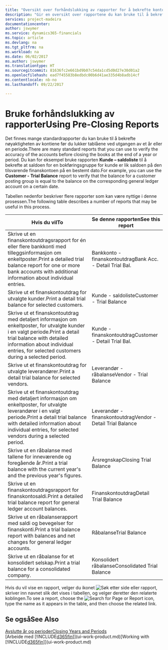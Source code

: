 ```yaml
---
title: "Oversikt over forhåndslukking av rapporter for å bekrefte kontonøyaktighet | Microsoft-dokumentasjon"
description: "Gir en oversikt over rapportene du kan bruke til å bekrefte nøyaktigheten av kontiene før du lukker tablåene ved utgangen av et år eller en periode."
services: project-madeira
documentationcenter: 
author: jswymer
ms.service: dynamics365-financials
ms.topic: article
ms.devlang: na
ms.tgt_pltfrm: na
ms.workload: na
ms.date: 06/02/2017
ms.author: jswymer
ms.translationtype: HT
ms.sourcegitcommit: 81636fc2e661bd9b07c54da1cd5d0d27e30d01a2
ms.openlocfilehash: ead7f45583b8edbdc00b6d41ae335d4b8adb14cf
ms.contentlocale: nb-no
ms.lasthandoff: 09/22/2017

---
```

# <a name="using-pre-closing-reports"></a><span data-ttu-id="cd617-103">Bruke forhåndslukking av rapporter</span><span class="sxs-lookup"><span data-stu-id="cd617-103">Using Pre-Closing Reports</span></span>
<span data-ttu-id="cd617-104">Det finnes mange standardrapporter du kan bruke til å bekrefte nøyaktigheten av kontiene før du lukker tablåene ved utgangen av et år eller en periode.</span><span class="sxs-lookup"><span data-stu-id="cd617-104">There are many standard reports that you can use to verify the accuracy of the accounts before closing the books at the end of a year or period.</span></span> <span data-ttu-id="cd617-105">Du kan for eksempel bruke rapporten **Kunde – saldoliste** til å bekrefte at saldoen for en bokføringsgruppe for kunde er lik saldoen på den tilsvarende finanskontoen på en bestemt dato.</span><span class="sxs-lookup"><span data-stu-id="cd617-105">For example, you can use the **Customer - Trial Balance** report to verify that the balance for a customer posting group is equal to the balance on the corresponding general ledger account on a certain date.</span></span>

<span data-ttu-id="cd617-106">Tabellen nedenfor beskriver flere rapporter som kan være nyttige i denne prosessen.</span><span class="sxs-lookup"><span data-stu-id="cd617-106">The following table describes a number of reports that may be useful in this process.</span></span>

| <span data-ttu-id="cd617-107">Hvis du vil</span><span class="sxs-lookup"><span data-stu-id="cd617-107">To</span></span> | <span data-ttu-id="cd617-108">Se denne rapporten</span><span class="sxs-lookup"><span data-stu-id="cd617-108">See this report</span></span> |
| --- | --- |
| <span data-ttu-id="cd617-109">Skrive ut en finanskontoutdragsrapport for én eller flere bankkonti med tilleggsinformasjon om enkeltposter.</span><span class="sxs-lookup"><span data-stu-id="cd617-109">Print a detailed trial balance report for one or more bank accounts with additional information about individual entries.</span></span> |<span data-ttu-id="cd617-110">Bankkonto - finanskontoutdrag</span><span class="sxs-lookup"><span data-stu-id="cd617-110">Bank Acc. - Detail Trial Bal.</span></span> |
| <span data-ttu-id="cd617-111">Skrive ut et finanskontoutdrag for utvalgte kunder.</span><span class="sxs-lookup"><span data-stu-id="cd617-111">Print a detail trial balance for selected customers.</span></span> |<span data-ttu-id="cd617-112">Kunde - saldoliste</span><span class="sxs-lookup"><span data-stu-id="cd617-112">Customer - Trial Balance</span></span> |
| <span data-ttu-id="cd617-113">Skrive ut et finanskontoutdrag med detaljert informasjon om enkeltposter, for utvalgte kunder i en valgt periode.</span><span class="sxs-lookup"><span data-stu-id="cd617-113">Print a detail trial balance with detailed information about individual entries, for selected customers during a selected period.</span></span> |<span data-ttu-id="cd617-114">Kunde - finanskontoutdrag</span><span class="sxs-lookup"><span data-stu-id="cd617-114">Customer - Detail Trial Bal.</span></span> |
| <span data-ttu-id="cd617-115">Skrive ut et finanskontoutdrag for utvalgte leverandører.</span><span class="sxs-lookup"><span data-stu-id="cd617-115">Print a detail trial balance for selected vendors.</span></span> |<span data-ttu-id="cd617-116">Leverandør - råbalanse</span><span class="sxs-lookup"><span data-stu-id="cd617-116">Vendor - Trial Balance</span></span> |
| <span data-ttu-id="cd617-117">Skrive ut et finanskontoutdrag med detaljert informasjon om enkeltposter, for utvalgte leverandører i en valgt periode.</span><span class="sxs-lookup"><span data-stu-id="cd617-117">Print a detail trial balance with detailed information about individual entries, for selected vendors during a selected period.</span></span> |<span data-ttu-id="cd617-118">Leverandør - finanskontoutdrag</span><span class="sxs-lookup"><span data-stu-id="cd617-118">Vendor - Detail Trial Balance</span></span> |
| <span data-ttu-id="cd617-119">Skrive ut en råbalanse med tallene for inneværende og foregående år.</span><span class="sxs-lookup"><span data-stu-id="cd617-119">Print a trial balance with the current year's and the previous year's figures.</span></span> |<span data-ttu-id="cd617-120">Årsregnskap</span><span class="sxs-lookup"><span data-stu-id="cd617-120">Closing Trial Balance</span></span> |
| <span data-ttu-id="cd617-121">Skrive ut en finanskontoutdragsrapport for finanskontosaldi.</span><span class="sxs-lookup"><span data-stu-id="cd617-121">Print a detailed trial balance report for general ledger account balances.</span></span> |<span data-ttu-id="cd617-122">Finanskontoutdrag</span><span class="sxs-lookup"><span data-stu-id="cd617-122">Detail Trial Balance</span></span> |
| <span data-ttu-id="cd617-123">Skrive ut en råbalanserapport med saldi og bevegelser for finanskonti.</span><span class="sxs-lookup"><span data-stu-id="cd617-123">Print a trial balance report with balances and net changes for general ledger accounts.</span></span> |<span data-ttu-id="cd617-124">Råbalanse</span><span class="sxs-lookup"><span data-stu-id="cd617-124">Trial Balance</span></span> |
| <span data-ttu-id="cd617-125">Skrive ut en råbalanse for et konsolidert selskap.</span><span class="sxs-lookup"><span data-stu-id="cd617-125">Print a trial balance for a consolidated company.</span></span> |<span data-ttu-id="cd617-126">Konsolidert råbalanse</span><span class="sxs-lookup"><span data-stu-id="cd617-126">Consolidated Trial Balance</span></span> |

<span data-ttu-id="cd617-127">Hvis du vil vise en rapport, velger du ikonet ![Søk etter side eller rapport](media/ui-search/search_small.png "Ikonet Søk etter side eller rapport"), skriver inn navnet slik det vises i tabellen, og velger deretter den relaterte koblingen.</span><span class="sxs-lookup"><span data-stu-id="cd617-127">To see a report, choose the ![Search for Page or Report](media/ui-search/search_small.png "Search for Page or Report icon") icon, type the name as it appears in the table, and then choose the related link.</span></span>

## <a name="see-also"></a><span data-ttu-id="cd617-128">Se også</span><span class="sxs-lookup"><span data-stu-id="cd617-128">See Also</span></span>
[<span data-ttu-id="cd617-129">Avslutte år og perioder</span><span class="sxs-lookup"><span data-stu-id="cd617-129">Closing Years and Periods</span></span>](year-close-years-periods.md)  
<span data-ttu-id="cd617-130">[Arbeide med [!INCLUDE[d365fin](includes/d365fin_md.md)]](ui-work-product.md)</span><span class="sxs-lookup"><span data-stu-id="cd617-130">[Working with [!INCLUDE[d365fin](includes/d365fin_md.md)]](ui-work-product.md)</span></span>


